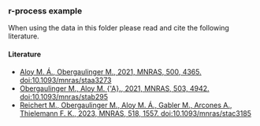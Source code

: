 ### r-process example
When using the data in this folder please read and cite the following literature.
#### Literature
- [Aloy M. Á., Obergaulinger M., 2021, MNRAS, 500, 4365. doi:10.1093/mnras/staa3273](https://ui.adsabs.harvard.edu/abs/2021MNRAS.500.4365A/abstract)
- [Obergaulinger M., Aloy M. {\'A}., 2021, MNRAS, 503, 4942. doi:10.1093/mnras/stab295](https://ui.adsabs.harvard.edu/abs/2021MNRAS.503.4942O/abstract)
- [Reichert M., Obergaulinger M., Aloy M. Á., Gabler M., Arcones A., Thielemann F. K., 2023, MNRAS, 518, 1557. doi:10.1093/mnras/stac3185](https://ui.adsabs.harvard.edu/abs/2023MNRAS.518.1557R/abstract)

